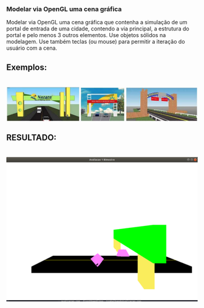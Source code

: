 ### Modelar via OpenGL uma cena gráfica
Modelar via OpenGL uma cena gráfica que contenha a simulação de um portal de entrada de
uma cidade, contendo a via principal, a estrutura do portal e pelo menos 3 outros elementos.
Use objetos sólidos na modelagem. Use também teclas (ou mouse) para permitir a iteração do
usuário com a cena.
## Exemplos:
<h1 align="center"><img align="center" src="../imagem/simulacaoPortao.png" alt="OpenGL"></img></h1>

## RESULTADO:

<h1 align="center"><img align="center" src="../imagem/viaPrincipal.png" alt="Via Principal"></img></h1>